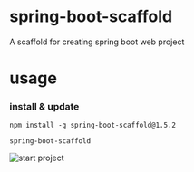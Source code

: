# spring-boot-scaffold
A scaffold for creating spring boot web project 


# usage 

### install & update
```
npm install -g spring-boot-scaffold@1.5.2

spring-boot-scaffold

```

![start project](http://ol7zjjc80.bkt.clouddn.com/%E5%B1%8F%E5%B9%95%E5%BF%AB%E7%85%A7%202017-10-22%20%E4%B8%8B%E5%8D%881.31.05.png)
